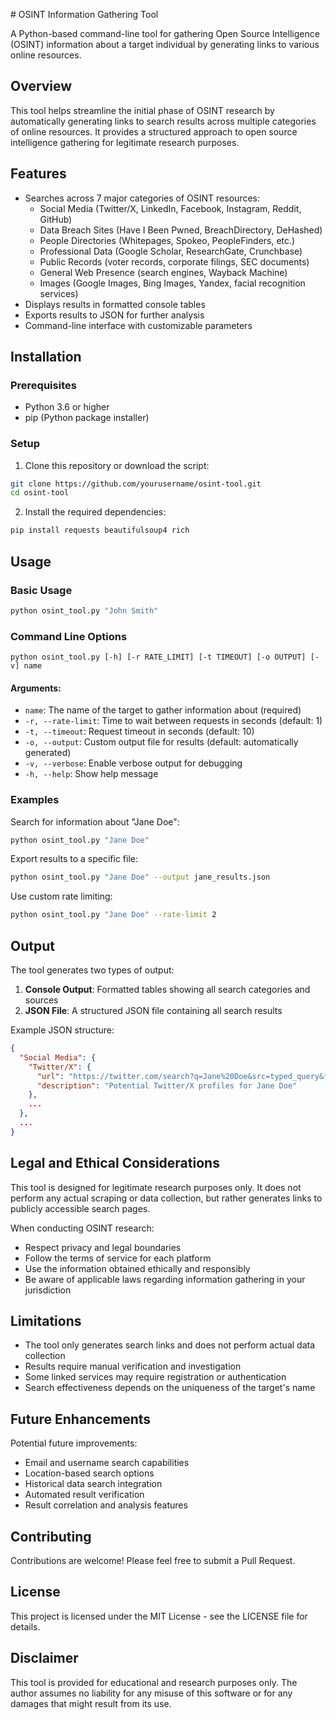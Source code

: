 
<parameter name="content"># OSINT Information Gathering Tool

A Python-based command-line tool for gathering Open Source Intelligence (OSINT) information about a target individual by generating links to various online resources.

## Overview

This tool helps streamline the initial phase of OSINT research by automatically generating links to search results across multiple categories of online resources. It provides a structured approach to open source intelligence gathering for legitimate research purposes.

## Features

- Searches across 7 major categories of OSINT resources:
  - Social Media (Twitter/X, LinkedIn, Facebook, Instagram, Reddit, GitHub)
  - Data Breach Sites (Have I Been Pwned, BreachDirectory, DeHashed)
  - People Directories (Whitepages, Spokeo, PeopleFinders, etc.)
  - Professional Data (Google Scholar, ResearchGate, Crunchbase)
  - Public Records (voter records, corporate filings, SEC documents)
  - General Web Presence (search engines, Wayback Machine)
  - Images (Google Images, Bing Images, Yandex, facial recognition services)
- Displays results in formatted console tables
- Exports results to JSON for further analysis
- Command-line interface with customizable parameters

## Installation

### Prerequisites

- Python 3.6 or higher
- pip (Python package installer)

### Setup

1. Clone this repository or download the script:

```bash
git clone https://github.com/yourusername/osint-tool.git
cd osint-tool
```

2. Install the required dependencies:

```bash
pip install requests beautifulsoup4 rich
```

## Usage

### Basic Usage

```bash
python osint_tool.py "John Smith"
```

### Command Line Options

```
python osint_tool.py [-h] [-r RATE_LIMIT] [-t TIMEOUT] [-o OUTPUT] [-v] name
```

#### Arguments:

- `name`: The name of the target to gather information about (required)
- `-r, --rate-limit`: Time to wait between requests in seconds (default: 1)
- `-t, --timeout`: Request timeout in seconds (default: 10)
- `-o, --output`: Custom output file for results (default: automatically generated)
- `-v, --verbose`: Enable verbose output for debugging
- `-h, --help`: Show help message

### Examples

Search for information about "Jane Doe":
```bash
python osint_tool.py "Jane Doe"
```

Export results to a specific file:
```bash
python osint_tool.py "Jane Doe" --output jane_results.json
```

Use custom rate limiting:
```bash
python osint_tool.py "Jane Doe" --rate-limit 2
```

## Output

The tool generates two types of output:

1. **Console Output**: Formatted tables showing all search categories and sources
2. **JSON File**: A structured JSON file containing all search results

Example JSON structure:
```json
{
  "Social Media": {
    "Twitter/X": {
      "url": "https://twitter.com/search?q=Jane%20Doe&src=typed_query&f=user",
      "description": "Potential Twitter/X profiles for Jane Doe"
    },
    ...
  },
  ...
}
```

## Legal and Ethical Considerations

This tool is designed for legitimate research purposes only. It does not perform any actual scraping or data collection, but rather generates links to publicly accessible search pages.

When conducting OSINT research:

- Respect privacy and legal boundaries
- Follow the terms of service for each platform
- Use the information obtained ethically and responsibly
- Be aware of applicable laws regarding information gathering in your jurisdiction

## Limitations

- The tool only generates search links and does not perform actual data collection
- Results require manual verification and investigation
- Some linked services may require registration or authentication
- Search effectiveness depends on the uniqueness of the target's name

## Future Enhancements

Potential future improvements:

- Email and username search capabilities
- Location-based search options
- Historical data search integration
- Automated result verification
- Result correlation and analysis features

## Contributing

Contributions are welcome! Please feel free to submit a Pull Request.

## License

This project is licensed under the MIT License - see the LICENSE file for details.

## Disclaimer

This tool is provided for educational and research purposes only. The author assumes no liability for any misuse of this software or for any damages that might result from its use.
</parameter>
</invoke>
